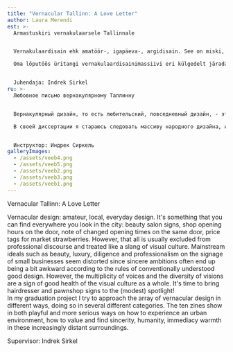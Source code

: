 ```yaml
---
title: "Vernacular Tallinn: A Love Letter"
author: Laura Merendi
est: >-
  Armastuskiri vernakulaarsele Tallinnale


  Vernakulaardisain ehk amatöör-, igapäeva-, argidisain. See on miski, mida leidub linnaruumis kõikjal: ilusalongide sildid, keldriäri avamisajad uksel, muutunud avamisaegade teavitus samal uksel, turumaasikate hinnasildid. Siiski jäävad need reeglina erialasest diskursusest välja, olles justkui visuaalkultuuri släng. Peavoolu ideaalid nagu ilu, luksuslikkus, samuti töökus ja professionaalsus on väikeäride siltidel kui kõverpeeglis, siirad taotlused on konventsionaalselt hea disaini kontekstis kohmakalt välja kukkunud. Kuid häälte paljusus ning nägemuste mitmekesisus on märk visuaalkultuuri heast tervisest. On aeg juuksuri- ja pandimajasildid (tagasihoidlikku) rambivalgusesse tuua!  

  Oma lõputöös üritangi vernakulaardisainimassiivi eri külgedelt järada, tehes seda läbi mitme erineva kategooria. Kümnes lühitrükises on toodud välja nii mängulisemad kui tõsisemad viisid, kuidas linnaümbrust kogeda, kuidas väärtustada ja leida aina kaugemaks muutuvast ümbrusest seda, mis on siiras, inimlik, vahetu, soe.


  Juhendaja: Indrek Sirkel
ru: >-
  Любовное письмо вернакулярному Таллинну


  Вернакулярный дизайн, то есть любительский, повседневный дизайн, - это то, что можно найти в городском пространстве, например: вывески для салонов красоты, часы работы погреба на двери, уведомление об изменении времени открытия на той же двери, бирки с ценниками на рынке. Как правило, эти примеры исключаются из профессионального дискурса, как если бы они были сленгом для визуальной культуры. Основные идеи, такие как красота, роскошь, а также трудолюбие и профессионализм, кривоваты на этикетках малого бизнеса, поскольку эти искренние приложения неловко попали в контекст традиционного хорошего дизайна. Тем не менее, множественность голосов и разнообразие видений также являются признаком хорошего здоровья системы. Пришло время привлечь внимание к (скромному) центру парикмахерских и ломбардов!  

  В своей диссертации я стараюсь следовать массиву народного дизайна, используя несколько разных категорий. В десяти коротких публикациях рассказывается как о более игривых, так и более серьезных способах знакомства с городской средой, о том, как ценить и находить во все более отдаленной среде то, что является искренним, человеческим, непосредственным, теплым.


  Инструктор: Индрек Сиркель
galleryImages:
  - /assets/veeb4.png
  - /assets/veeb5.png
  - /assets/veeb2.png
  - /assets/veeb3.png
  - /assets/veeb1.png
---
```

Vernacular Tallinn: A Love Letter

Vernacular design: amateur, local, everyday design. It's something that you can find everywhere you look in the city: beauty salon signs, shop opening hours on the door, note of changed opening times on the same door, price tags for market strawberries. However, that all is usually excluded from professional discourse and treated like a slang of visual culture. Mainstream ideals such as beauty, luxury, diligence and professionalism on the signage of small businesses seem distorted since sincere ambitions often end up being a bit awkward according to the rules of conventionally understood good design. However, the multiplicity of voices and the diversity of visions are a sign of good health of the visual culture as a whole. It's time to bring hairdresser and pawnshop signs to the (modest) spotlight!  
In my graduation project I try to approach the array of vernacular design in different ways, doing so in several different categories. The ten zines show in both playful and more serious ways on how to experience an urban environment, how to value and find sincerity, humanity, immediacy warmth in these increasingly distant surroundings.

Supervisor: Indrek Sirkel